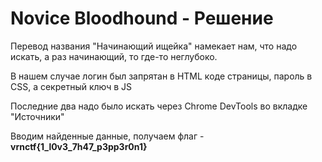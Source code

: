 # Novice Bloodhound - Решение

Перевод названия "Начинающий ищейка" намекает нам, что надо искать, а раз начинающий, то где-то неглубоко.

В нашем случае логин был запрятан в HTML коде страницы, пароль в CSS, а секретный ключ в JS

Последние два надо было искать через Chrome DevTools во вкладке "Источники"

Вводим найденные данные, получаем флаг - <b>vrnctf{1_l0v3_7h47_p3pp3r0n1}